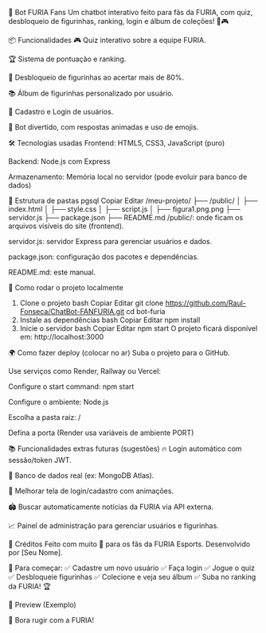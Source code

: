 🐆 Bot FURIA Fans
Um chatbot interativo feito para fãs da FURIA, com quiz, desbloqueio de figurinhas, ranking, login e álbum de coleções! 🚀🎮

📦 Funcionalidades
🎮 Quiz interativo sobre a equipe FURIA.

🏆 Sistema de pontuação e ranking.

🎴 Desbloqueio de figurinhas ao acertar mais de 80%.

📚 Álbum de figurinhas personalizado por usuário.

🔐 Cadastro e Login de usuários.

💬 Bot divertido, com respostas animadas e uso de emojis.

🛠️ Tecnologias usadas
Frontend: HTML5, CSS3, JavaScript (puro)

Backend: Node.js com Express

Armazenamento: Memória local no servidor (pode evoluir para banco de dados)

📁 Estrutura de pastas
pgsql
Copiar
Editar
/meu-projeto/
├── /public/
│   ├── index.html
│   ├── style.css
│   ├── script.js
│   ├── figura1.png.png
├── servidor.js
├── package.json
├── README.md
/public/: onde ficam os arquivos visíveis do site (frontend).

servidor.js: servidor Express para gerenciar usuários e dados.

package.json: configuração dos pacotes e dependências.

README.md: este manual.

🚀 Como rodar o projeto localmente
1. Clone o projeto
bash
Copiar
Editar
git clone https://github.com/Raul-Fonseca/ChatBot-FANFURIA.git
cd bot-furia
2. Instale as dependências
bash
Copiar
Editar
npm install
3. Inicie o servidor
bash
Copiar
Editar
npm start
O projeto ficará disponível em:
http://localhost:3000

🌍 Como fazer deploy (colocar no ar)
Suba o projeto para o GitHub.

Use serviços como Render, Railway ou Vercel:

Configure o start command: npm start

Configure o ambiente: Node.js

Escolha a pasta raiz: /

Defina a porta (Render usa variáveis de ambiente PORT)

📚 Funcionalidades extras futuras (sugestões)
🔥 Login automático com sessão/token JWT.

💾 Banco de dados real (ex: MongoDB Atlas).

🎨 Melhorar tela de login/cadastro com animações.

🏟️ Buscar automaticamente notícias da FURIA via API externa.

📈 Painel de administração para gerenciar usuários e figurinhas.

🐾 Créditos
Feito com muito 💛 para os fãs da FURIA Esports.
Desenvolvido por [Seu Nome].

🎯 Para começar:
✅ Cadastre um novo usuário
✅ Faça login
✅ Jogue o quiz
✅ Desbloqueie figurinhas
✅ Colecione e veja seu álbum
✅ Suba no ranking da FURIA! 🏆

📸 Preview (Exemplo)



🐆 Bora rugir com a FURIA!